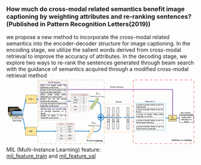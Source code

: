 ### How much do cross-modal related semantics benefit image captioning by weighting attributes and re-ranking sentences? (Published in Pattern Recognition Letters(2019))
we propose a new method to incorporate the cross-modal related semantics into the encoder-decoder structure
for image captioning. In the encoding stage, we utilize the salient words derived from cross-modal
retrieval to improve the accuracy of attributes. In the decoding stage, we explore two ways to re-rank
the sentences generated through beam search with the guidance of semantics acquired through a
modified cross-modal retrieval method<br>
![](https://github.com/CrazyMoonXD/PR-Letter/blob/master/overall_structure.png)<br>
MIL (Multi-Instance Learning) feature:<br> 
[mil_feature_train](https://pan.baidu.com/s/1xozAjaZsWOBAvLHyO7EKpg) and [mil_feature_val](https://pan.baidu.com/s/1-hnTSEFn0_ejgJRiNFZkRg)
